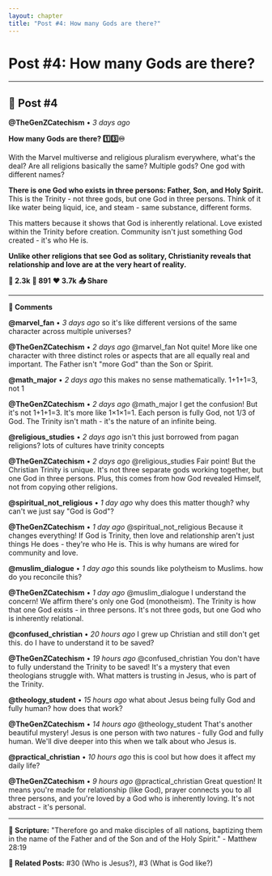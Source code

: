 ```yaml
---
layout: chapter
title: "Post #4: How many Gods are there?"
---
```

# Post #4: How many Gods are there?

---

## 📱 Post #4

**@TheGenZCatechism** • *3 days ago*

**How many Gods are there? 1️⃣3️⃣♾️**

With the Marvel multiverse and religious pluralism everywhere, what's the deal? Are all religions basically the same? Multiple gods? One god with different names?

**There is one God who exists in three persons: Father, Son, and Holy Spirit.** This is the Trinity - not three gods, but one God in three persons. Think of it like water being liquid, ice, and steam - same substance, different forms.

This matters because it shows that God is inherently relational. Love existed within the Trinity before creation. Community isn't just something God created - it's who He is.

**Unlike other religions that see God as solitary, Christianity reveals that relationship and love are at the very heart of reality.**

**💭 2.3k** **🔄 891** **❤️ 3.7k** **📤 Share**

---

**💬 Comments**

**@marvel_fan** • *3 days ago*
so it's like different versions of the same character across multiple universes?

**@TheGenZCatechism** • *2 days ago*
@marvel_fan Not quite! More like one character with three distinct roles or aspects that are all equally real and important. The Father isn't "more God" than the Son or Spirit.

**@math_major** • *2 days ago*
this makes no sense mathematically. 1+1+1=3, not 1

**@TheGenZCatechism** • *2 days ago*
@math_major I get the confusion! But it's not 1+1+1=3. It's more like 1×1×1=1. Each person is fully God, not 1/3 of God. The Trinity isn't math - it's the nature of an infinite being.

**@religious_studies** • *2 days ago*
isn't this just borrowed from pagan religions? lots of cultures have trinity concepts

**@TheGenZCatechism** • *2 days ago*
@religious_studies Fair point! But the Christian Trinity is unique. It's not three separate gods working together, but one God in three persons. Plus, this comes from how God revealed Himself, not from copying other religions.

**@spiritual_not_religious** • *1 day ago*
why does this matter though? why can't we just say "God is God"?

**@TheGenZCatechism** • *1 day ago*
@spiritual_not_religious Because it changes everything! If God is Trinity, then love and relationship aren't just things He does - they're who He is. This is why humans are wired for community and love.

**@muslim_dialogue** • *1 day ago*
this sounds like polytheism to Muslims. how do you reconcile this?

**@TheGenZCatechism** • *1 day ago*
@muslim_dialogue I understand the concern! We affirm there's only one God (monotheism). The Trinity is how that one God exists - in three persons. It's not three gods, but one God who is inherently relational.

**@confused_christian** • *20 hours ago*
I grew up Christian and still don't get this. do I have to understand it to be saved?

**@TheGenZCatechism** • *19 hours ago*
@confused_christian You don't have to fully understand the Trinity to be saved! It's a mystery that even theologians struggle with. What matters is trusting in Jesus, who is part of the Trinity.

**@theology_student** • *15 hours ago*
what about Jesus being fully God and fully human? how does that work?

**@TheGenZCatechism** • *14 hours ago*
@theology_student That's another beautiful mystery! Jesus is one person with two natures - fully God and fully human. We'll dive deeper into this when we talk about who Jesus is.

**@practical_christian** • *10 hours ago*
this is cool but how does it affect my daily life?

**@TheGenZCatechism** • *9 hours ago*
@practical_christian Great question! It means you're made for relationship (like God), prayer connects you to all three persons, and you're loved by a God who is inherently loving. It's not abstract - it's personal.

---

**📖 Scripture:** "Therefore go and make disciples of all nations, baptizing them in the name of the Father and of the Son and of the Holy Spirit." - Matthew 28:19

**🔗 Related Posts:** #30 (Who is Jesus?), #3 (What is God like?) 
